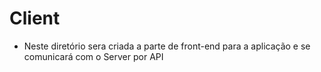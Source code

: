 # Client
- Neste diretório sera criada a parte de front-end para a aplicação e se comunicará com o Server por API

